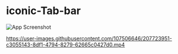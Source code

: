 # iconic-Tab-bar

![App Screenshot](https://imgur.com/c3UEtDD.png)




https://user-images.githubusercontent.com/107506646/207723951-c3055143-8df1-4794-8279-62665c0427d0.mp4

